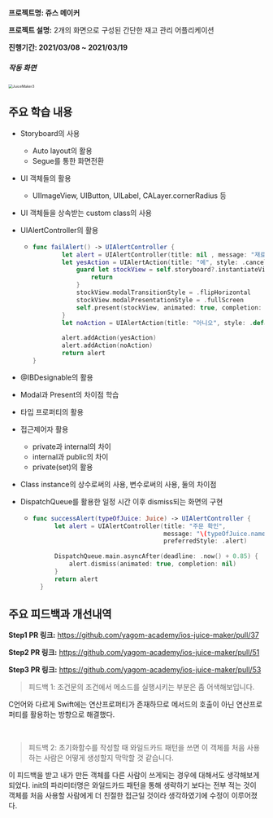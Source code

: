 **프로젝트명: 쥬스 메이커**

**프로젝트 설명:** 2개의 화면으로 구성된 간단한 재고 관리 어플리케이션

**진행기간: 2021/03/08 ~ 2021/03/19**

##### **작동 화면**

<img src="https://raw.githubusercontent.com/Neph3779/Blog-Image/forUpload/img/20220921170229.gif" alt="JuiceMaker3" style="zoom:50%;" />

## 주요 학습 내용

- Storyboard의 사용

  - Auto layout의 활용
  - Segue를 통한 화면전환

- UI 객체들의 활용

  - UIImageView, UIButton, UILabel, CALayer.cornerRadius 등

- UI 객체들을 상속받는 custom class의 사용

- UIAlertController의 활용

  -   ```swift
      func failAlert() -> UIAlertController {
              let alert = UIAlertController(title: nil , message: "재료가 모자라요 재고를 수정할까요?", preferredStyle: .alert)
              let yesAction = UIAlertAction(title: "예", style: .cancel) { action in
                  guard let stockView = self.storyboard?.instantiateViewController(withIdentifier: "StockViewController") else {
                      return
                  }
                  stockView.modalTransitionStyle = .flipHorizontal
                  stockView.modalPresentationStyle = .fullScreen
                  self.present(stockView, animated: true, completion: nil)
              }
              let noAction = UIAlertAction(title: "아니오", style: .default)
              
              alert.addAction(yesAction)
              alert.addAction(noAction)
              return alert
      }
      ```

- @IBDesignable의 활용

- Modal과 Present의 차이점 학습

- 타입 프로퍼티의 활용

- 접근제어자 활용

  - private과 internal의 차이
  - internal과 public의 차이
  - private(set)의 활용

- Class instance의 상수로써의 사용, 변수로써의 사용, 둘의 차이점

- DispatchQueue를 활용한 일정 시간 이후 dismiss되는 화면의 구현

  -   ```swift
      func successAlert(typeOfJuice: Juice) -> UIAlertController {
            let alert = UIAlertController(title: "주문 확인",
                                          message: "\(typeOfJuice.name) 나왔습니다! 맛있게 드세요!",
                                          preferredStyle: .alert)
            
            DispatchQueue.main.asyncAfter(deadline: .now() + 0.85) {
                alert.dismiss(animated: true, completion: nil)
            }
            return alert
        }
      ```





 

## 주요 피드백과 개선내역

**Step1 PR 링크:** https://github.com/yagom-academy/ios-juice-maker/pull/37

**Step2 PR 링크:** https://github.com/yagom-academy/ios-juice-maker/pull/51

**Step3 PR 링크:** https://github.com/yagom-academy/ios-juice-maker/pull/53



> 피드백 1: 조건문의 조건에서 메소드를 실행시키는 부분은 좀 어색해보입니다.

C언어와 다르게 Swift에는 연산프로퍼티가 존재하므로 메서드의 호출이 아닌 연산프로퍼티를 활용하는 방향으로 해결했다.

<br/> 

> 피드백 2: 초기화함수를 작성할 때 와일드카드 패턴을 쓰면 이 객체를 처음 사용하는 사람은 어떻게 생성할지 막막할 것 같습니다.

이 피드백을 받고 내가 만든 객체를 다른 사람이 쓰게되는 경우에 대해서도 생각해보게 되었다. init의 파라미터명은 와일드카드 패턴을 통해 생략하기 보다는 전부 적는 것이 객체를 처음 사용할 사람에게 더 친절한 접근일 것이라 생각하였기에 수정이 이루어졌다. 
